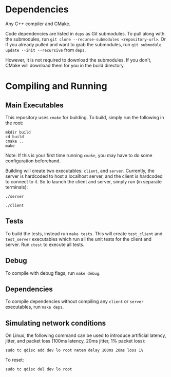 # Dependencies
Any C++ compiler and CMake.

Code dependencies are listed in `deps` as Git submodules. To pull along with the submodules,
run `git clone --recurse-submodules <repository-url>`. Or if you already pulled and want to grab the
submodules, run `git submodule update --init --recursive` from `deps`.

However, it is not required to download the submodules. If you don't, CMake will download them for you
in the build directory.

# Compiling and Running
## Main Executables
This repository uses `cmake` for building. To build, simply run the following in the root:
```
mkdir build
cd build
cmake ..
make
```
Note: If this is your first time running `cmake`, you may have to do some configuration beforehand.

Building will create two executables: `client`, and `server`.
Currently, the server is hardcoded to host a localhost server, and the client is
hardcoded to connect to it. So to launch the client and server, simply run (in separate terminals):
```
./server
```

```
./client
```

## Tests
To build the tests, instead run `make tests`. This will create `test_client` and `test_server` executables
which run all the unit tests for the client and server. Run `ctest` to execute all tests.

## Debug
To compile with debug flags, run `make debug`.

## Dependencies
To compile dependencies without compiling any `client` or `server` executables, run `make deps`.

## Simulating network conditions
On Linux, the following command can be used to introduce artificial latency, jitter, and
packet loss (100ms latency, 20ms jitter, 1% packet loss):
```
sudo tc qdisc add dev lo root netem delay 100ms 20ms loss 1%
```
To reset:
```
sudo tc qdisc del dev lo root
```
